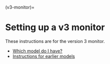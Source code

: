 (v3-monitor)=
# Setting up a v3 monitor

These instructions are for the version 3 monitor. 

- [Which model do I have?](our-monitors)
- [Instructions for earlier models](vs-one-and-two)